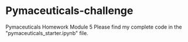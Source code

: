 # Pymaceuticals-challenge
 Pymaceuticals Homework Module 5
Please find my complete code in the "pymaceuticals_starter.ipynb" file. 
